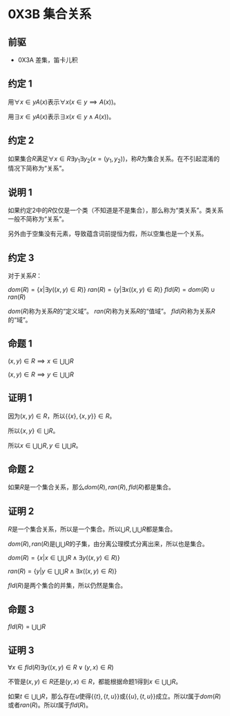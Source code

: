 # 0X3B 集合关系

## 前驱

* 0X3A 差集，笛卡儿积

## 约定 1

用$\forall x \in y A(x)$表示$\forall x(x \in y \implies A(x))$。

用$\exists x \in y A(x)$表示$\exists x(x \in y \wedge A(x))$。

## 约定 2

如果集合$R$满足$\forall x \in R \exists y_1 \exists y_2(x=(y_1,y_2))$，称$R$为集合关系。在不引起混淆的情况下简称为“关系”。

## 说明 1

如果约定2中的$R$仅仅是一个类（不知道是不是集合），那么称为“类关系”。类关系一般不简称为“关系”。

另外由于空集没有元素，导致蕴含词前提恒为假，所以空集也是一个关系。

## 约定 3

对于关系$R$：

$dom(R)=\{x|\exists y((x,y)\in R)\}$
$ran(R)=\{y|\exists x((x,y)\in R)\}$
$fld(R)=dom(R) \cup ran(R)$

$dom(R)$称为关系$R$的“定义域”。
$ran(R)$称为关系$R$的“值域”。
$fld(R)$称为关系$R$的“域”。

## 命题 1

$(x,y) \in R \implies x \in \bigcup \bigcup R$

$(x,y) \in R \implies y \in \bigcup \bigcup R$

## 证明 1

因为$(x,y)\in R$，所以$\{\{x\},\{x,y\}\}\in R$。

所以$\{x,y\}\in \bigcup R$。

所以$x\in \bigcup \bigcup R,y\in \bigcup \bigcup R$。

## 命题 2

如果$R$是一个集合关系，那么$dom(R),ran(R),fld(R)$都是集合。

## 证明 2

$R$是一个集合关系，所以是一个集合。所以$\bigcup R,\bigcup \bigcup R$都是集合。

$dom(R),ran(R)$是$\bigcup \bigcup R$的子集，由分离公理模式分离出来，所以也是集合。

$dom(R)=\{x|x\in \bigcup \bigcup R \wedge \exists y((x,y)\in R)\}$

$ran(R)=\{y|y\in \bigcup \bigcup R \wedge \exists x((x,y)\in R)\}$

$fld(R)$是两个集合的并集，所以仍然是集合。

## 命题 3

$fld(R)=\bigcup \bigcup R$

## 证明 3

$\forall x\in fld(R)\exists y((x,y)\in R \vee (y,x)\in R)$

不管是$(x,y)\in R$还是$(y,x)\in R$，都能根据命题1得到$x\in \bigcup \bigcup R$。

如果$t\in \bigcup \bigcup R$，那么存在$u$使得$\{\{t\},\{t,u\}\}$或$\{\{u\},\{t,u\}\}$成立。所以$t$属于$dom(R)$或者$ran(R)$。所以$t$属于$fld(R)$。
